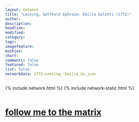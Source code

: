 ```yaml
---
layout: network
title: "Lessing, Gotthold Ephraim: Emilia Galotti (1772)"
author:
description:
headline:
modified:
category:
tags: 
imagefeature: 
mathjax: 
chart: 
comments: false
featured: false
list: false
networkdata: 1772-Lessing_-Emilia_Ga.json
---
```

{% include network.html %}
{% include network-static.html %}
<div class="row">
  <div class="small-5 small-centered columns"><a href="/matrix88"><h1>follow me to the matrix</h1></a>
</div>
</div>
